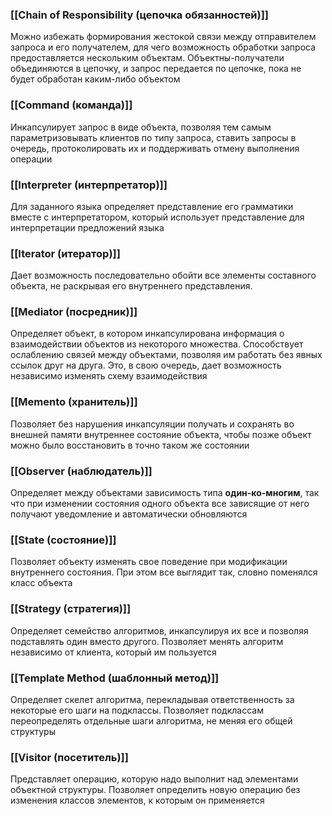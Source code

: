 ### [[Chain of Responsibility (цепочка обязанностей)]]
Можно избежать формирования жестокой связи между отправителем запроса и его получателем, для чего возможность обработки запроса предоставляется нескольким объектам. Объектны-получатели объединяются в цепочку, и запрос передается по цепочке, пока не будет обработан каким-либо объектом
### [[Command (команда)]]
Инкапсулирует запрос в виде объекта, позволяя тем самым параметризовывать клиентов по типу запроса, ставить запросы в очередь, протоколировать их и поддерживать отмену выполнения операции
### [[Interpreter (интерпретатор)]]
 Для заданного языка определяет представление его грамматики вместе с интерпретатором, который использует представление для интерпретации предложений языка
### [[Iterator (итератор)]]
Дает возможность последовательно обойти все элементы составного объекта, не раскрывая его внутреннего представления.
### [[Mediator (посредник)]]
Определяет объект, в котором инкапсулирована информация о взаимодействии объектов из некоторого множества. Способствует ослаблению связей между объектами, позволяя им работать без явных ссылок друг на друга. Это, в свою очередь, дает возможность независимо изменять схему взаимодействия
### [[Memento (хранитель)]]
Позволяет без нарушения инкапсуляции получать и сохранять во внешней памяти внутреннее состояние объекта, чтобы позже объект можно было восстановить в точно таком же состоянии
### [[Observer (наблюдатель)]]
Определяет между объектами зависимость типа **один-ко-многим**, так что при изменении состояния одного объекта все зависящие от него получают уведомление и автоматически обновляются
### [[State (состояние)]]
Позволяет объекту изменять свое поведение при модификации внутреннего состояния. При этом все выглядит так, словно поменялся класс объекта
### [[Strategy (стратегия)]]
Определяет семейство алгоритмов, инкапсулируя их все и позволяя подставлять один вместо другого. Позволяет менять алгоритм независимо от клиента, который им пользуется
### [[Template Method (шаблонный метод)]]
Определяет скелет алгоритма, перекладывая ответственность за некоторые его шаги на подклассы. Позволяет подклассам переопределять отдельные шаги алгоритма, не меняя его общей структуры
### [[Visitor (посетитель)]]
Представляет операцию, которую надо выполнит над элементами объектной структуры. Позволяет определить новую операцию без изменения классов элементов, к которым он применяется